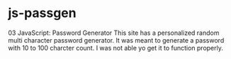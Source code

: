# js-passgen
03 JavaScript: Password Generator
This site has a personalized random multi character password generator. It was meant to generate a password with 10 to 100 charcter count. I was not able yo get it to function properly. 
